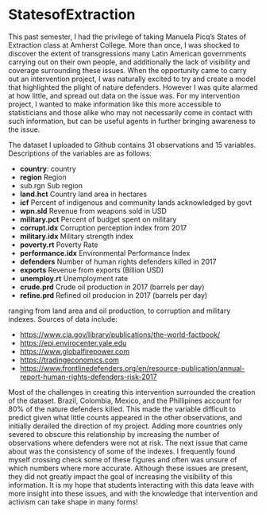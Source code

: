 # StatesofExtraction


This past semester, I had the privilege of taking Manuela Picq’s States of Extraction class at Amherst College. More than once, I was shocked to discover the extent of transgressions many Latin American governments carrying out on their own people, and additionally the lack of visibility and coverage surrounding these issues. When the opportunity came to carry out an intervention project, I was naturally excited to try and create a model that highlighted the plight of nature defenders. However I was quite alarmed at how little, and spread out data on the issue was. For my intervention project, I wanted to make information like this more accessible to statisticians and those alike who may not necessarily come in contact with such information, but can be useful agents in further bringing awareness to the issue.

The dataset I uploaded to Github contains 31 observations and 15 variables. Descriptions of the variables are as follows:

* **country**: country
* **region**	Region
* sub.rgn	Sub region
* **land.hct**	Country land area in hectares
* **icf**	Percent of indigenous and community lands acknowledged by govt
* **wpn.sld**	Revenue from weapons sold in USD
* **military.pct**	Percent of budget spent on military
* **corrupt.idx**	Corruption perception index from 2017
* **military.idx**	Military strength index
* **poverty.rt**	Poverty Rate
* **performance.idx**	Environmental Performance Index
* **defenders**	Number of human rights defenders killed in 2017
* **exports**	Revenue from exports  (Billion USD)
* **unemploy.rt**	Unemployment rate
* **crude.prd**	Crude oil production in 2017 (barrels per day)
* **refine.prd**	Refined oil producion in 2017 (barrels per day)


ranging from land area and oil production, to corruption and military indexes. 
Sources of data include:


* https://www.cia.gov/library/publications/the-world-factbook/
* https://epi.envirocenter.yale.edu
* https://www.globalfirepower.com
* https://tradingeconomics.com
* https://www.frontlinedefenders.org/en/resource-publication/annual-report-human-rights-defenders-risk-2017


Most of the challenges in creating this intervention surrounded the creation of the dataset. Brazil, Colombia, Mexico, and the Phillipines account for 80% of the nature defenders killed. This made the variable difficult to predict given what little counts appeared in the other observations, and initially derailed the direction of my project. Adding more countries only severed to obscure this relationship by increasing the number of observations where defenders were not at risk. The next issue that came about was the consistency of some of the indexes. I frequently found myself crossing check some of these figures and often was unsure of which numbers where more accurate. Although these issues are present, they did not greatly impact the goal of increasing the visibility of this information. It is my hope that students interacting with this data leave with more insight into these issues, and with the knowledge that intervention and activism can take shape in many forms!